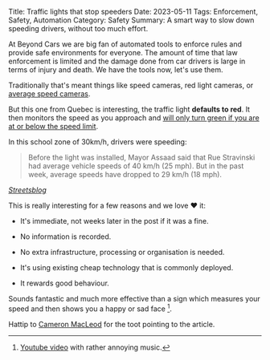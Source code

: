 Title: Traffic lights that stop speeders
Date: 2023-05-11
Tags: Enforcement, Safety, Automation
Category: Safety
Summary: A smart way to slow down speeding drivers, without too much effort.

At Beyond Cars we are big fan of automated tools to enforce rules and provide safe environments for everyone. The amount of time that law enforcement is limited and the damage done from car drivers is large in terms of injury and death. We have the tools now, let's use them.

Traditionally that's meant things like speed cameras, red light cameras, or [average speed cameras](https://beyondcars.ca/average-speed-cameras.html).

But this one from Quebec is interesting, the traffic light **defaults to red**. It then monitors the speed as you approach and [will only turn green if you are at or below the speed limit](https://mass.streetsblog.org/2023/05/05/steal-this-idea-in-quebec-a-new-traffic-light-only-turns-green-for-safe-drivers/).

In this school zone of 30km/h, drivers were speeding:

<blockquote>Before the light was installed, Mayor Assaad said that Rue Stravinski had average vehicle speeds of 40 km/h (25 mph). But in the past week, average speeds have dropped to 29 km/h (18 mph).</blockquote><cite><a href="https://mass.streetsblog.org/2023/05/05/steal-this-idea-in-quebec-a-new-traffic-light-only-turns-green-for-safe-drivers/">Streetsblog</a></cite>

This is really interesting for a few reasons and we love ❤️ it:

* It's immediate, not weeks later in the post if it was a fine.

* No information is recorded.

* No extra infrastructure, processing or organisation is needed.

* It's using existing cheap technology that is commonly deployed.

* It rewards good behaviour.

Sounds fantastic and much more effective than a sign which measures your speed and then shows you a happy or sad face [^1].

Hattip to [Cameron MacLeod](https://mastodon.social/@c_9@mstdn.ca) for the toot pointing to the article.


[^1]: [Youtube video](https://youtu.be/1IYr-aoI7ls) with rather annoying music.


